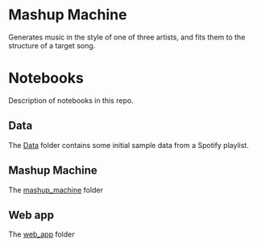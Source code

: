# Mashup Machine
Generates music in the style of one of three artists, and fits them to the structure of a target song. 

# Notebooks
Description of notebooks in this repo.

## Data
The [Data](https://github.com/stasianik/music-machine/tree/master/data) folder contains some initial sample data from a Spotify playlist. 

## Mashup Machine
The [mashup_machine](https://github.com/stasianik/music-machine/tree/master/mashup_machine) folder 

## Web app
The [web_app](https://github.com/stasianik/music-machine/tree/master/webapp) folder
